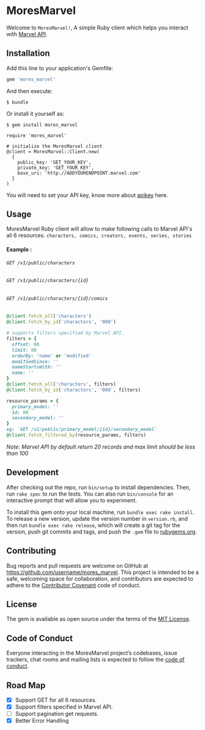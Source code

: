 # MoresMarvel

Welcome to `MoresMarvel!`, A simple Ruby client which helps you interact with [Marvel API](https://developer.marvel.com/docs).


## Installation

Add this line to your application's Gemfile:

```ruby
gem 'mores_marvel'
```

And then execute:

    $ bundle

Or install it yourself as:

    $ gem install mores_marvel

    require 'mores_marvel'

    # initialize the MoresMarvel client
    @client = MoresMarvel::Client.new(
      {
        public_key: 'GET_YOUR_KEY',
        private_key: 'GET_YOUR_KEY',
        base_uri: 'http://ADDYOURENDPOINT.marvel.com'
      }
    )
You will need to set your API key, know more about [apikey](https://developer.marvel.com/documentation/getting_started) here.

## Usage

MoresMarvel Ruby client will allow to make following calls to Marvel API's all 6 resources.
`characters, comics, creators, events, series, stories`
#### Example :
###### `GET /v1/public/characters`
###### `GET /v1/public/characters/{id}`
###### `GET /v1/public/characters/{id}/comics`
```ruby
@client.fetch_all('characters')
@client.fetch_by_id('characters', '000')

# supports filters specified by Marvel API.
filters = {
  offset: 00
  limit: 00
  orderBy: 'name' or 'modified'
  modifiedSince: ''
  nameStartsWith: ''
  name: ''
}
@client.fetch_all('characters', filters)
@client.fetch_by_id('characters', '000', filters)

resource_params = {
  primary_model: ''
  id: 00
  secondary_model: ''
}
eg: `GET /v1/public/primary_model/{id}/secondary_model`
@client.fetch_filtered_by(resource_params, filters)
```
*Note: Marvel API by default return 20 records and max limit should be less than 100*


## Development

After checking out the repo, run `bin/setup` to install dependencies. Then, run `rake spec` to run the tests. You can also run `bin/console` for an interactive prompt that will allow you to experiment.

To install this gem onto your local machine, run `bundle exec rake install`. To release a new version, update the version number in `version.rb`, and then run `bundle exec rake release`, which will create a git tag for the version, push git commits and tags, and push the `.gem` file to [rubygems.org](https://rubygems.org).

## Contributing

Bug reports and pull requests are welcome on GitHub at https://github.com/username/mores_marvel. This project is intended to be a safe, welcoming space for collaboration, and contributors are expected to adhere to the [Contributor Covenant](http://contributor-covenant.org) code of conduct.

## License

The gem is available as open source under the terms of the [MIT License](https://opensource.org/licenses/MIT).

## Code of Conduct

Everyone interacting in the MoresMarvel project’s codebases, issue trackers, chat rooms and mailing lists is expected to follow the [code of conduct](https://github.com/username/mores_marvel/blob/master/CODE_OF_CONDUCT.md).

## Road Map
- [x] Support GET for all 6 resources.
- [x] Support filters specified in Marvel API.
- [ ] Support pagination get requests.
- [x] Better Error Handling
